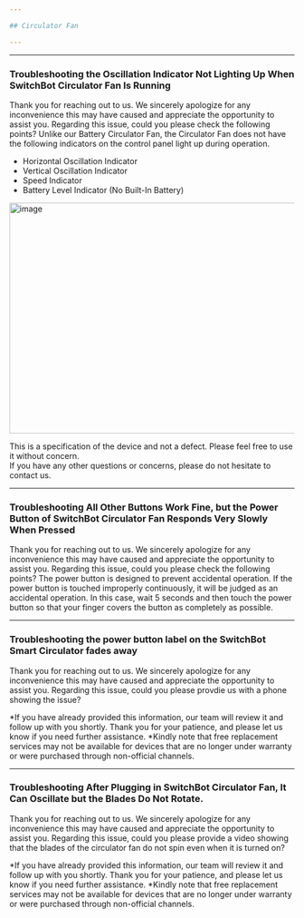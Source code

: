 ```yaml
---

## Circulator Fan

---
```


---
### Troubleshooting the Oscillation Indicator Not Lighting Up When SwitchBot Circulator Fan Is Running

Thank you for reaching out to us. We sincerely apologize for any inconvenience this may have caused and appreciate the opportunity to assist you.
Regarding this issue, could you please check the following points?
Unlike our Battery Circulator Fan, the Circulator Fan does not have the following indicators on the control panel light up during operation.
- Horizontal Oscillation Indicator
- Vertical Oscillation Indicator
- Speed Indicator
- Battery Level Indicator (No Built-In Battery)

<img width="1015" height="407" alt="image" src="https://github.com/user-attachments/assets/87be1fb3-236d-42f5-8ee7-464fd6ae34af" />

This is a specification of the device and not a defect. Please feel free to use it without concern.  
If you have any other questions or concerns, please do not hesitate to contact us.


---
### Troubleshooting All Other Buttons Work Fine, but the Power Button of SwitchBot Circulator Fan Responds Very Slowly When Pressed

Thank you for reaching out to us. We sincerely apologize for any inconvenience this may have caused and appreciate the opportunity to assist you.
Regarding this issue, could you please check the following points?
The power button is designed to prevent accidental operation. If the power button is touched improperly continuously, it will be judged as an accidental operation. In this case, wait 5 seconds and then touch the power button so that your finger covers the button as completely as possible.


---
### Troubleshooting the power button label on the SwitchBot Smart Circulator fades away

Thank you for reaching out to us. We sincerely apologize for any inconvenience this may have caused and appreciate the opportunity to assist you.
Regarding this issue, could you please provdie us with a phone showing the issue?

*If you have already provided this information, our team will review it and follow up with you shortly. Thank you for your patience, and please let us know if you need further assistance. *Kindly note that free replacement services may not be available for devices that are no longer under warranty or were purchased through non-official channels.


---
### Troubleshooting After Plugging in SwitchBot Circulator Fan, It Can Oscillate but the Blades Do Not Rotate.

Thank you for reaching out to us. We sincerely apologize for any inconvenience this may have caused and appreciate the opportunity to assist you.
Regarding this issue, could you please provide a video showing that the blades of the circulator fan do not spin even when it is turned on?

*If you have already provided this information, our team will review it and follow up with you shortly. Thank you for your patience, and please let us know if you need further assistance. *Kindly note that free replacement services may not be available for devices that are no longer under warranty or were purchased through non-official channels.





